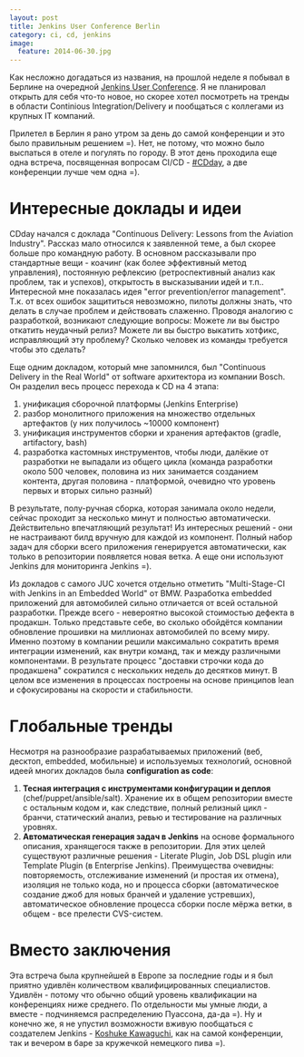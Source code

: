 ```yaml
---
layout: post
title: Jenkins User Conference Berlin
category: ci, cd, jenkins
image: 
  feature: 2014-06-30.jpg
---
```


Как несложно догадаться из названия, на прошлой неделе я побывал в Берлине на очередной [Jenkins User Conference](http://www.cloudbees.com/jenkins/juc-2014/berlin). Я не планировал открыть для себя что-то новое, но скорее хотел посмотреть на тренды в области Continious Integration/Delivery и пообщаться с коллегами из крупных IT компаний.

Прилетел в Берлин я рано утром за день до самой конференции и это было правильным решением =). Нет, не потому, что можно было выспаться в отеле и погулять по городу. В этот день проходила еще одна встреча, посвященная вопросам CI/CD - [#CDday](http://www.cloudbees.com/cdsummit/berlin), а две конференции лучше чем одна =).

Интересные доклады и идеи
=========================

CDday начался с доклада "Continuous Delivery: Lessons from the Aviation Industry". Рассказ мало относился к заявленной теме, а был скорее больше про командную работу. В основном рассказывали про стандартные вещи - коачинг (как более эффективный метод управления), постоянную рефлексию (ретроспективный анализ как проблем, так и успехов), открытость в высказывании идей и т.п.. Интересной мне показалась идея "error prevention/error management". Т.к. от всех ошибок защититься невозможно, пилоты должны знать, что делать в случае проблем и действовать слаженно. Проводя аналогию с разработкой, возникают следующие вопросы: Можете ли вы быстро откатить неудачный релиз? Можете ли вы быстро выкатить хотфикс, исправляющий эту проблему? Сколько человек из команды требуется чтобы это сделать?

Еще одним докладом, который мне запомнился, был "Continuous Delivery in the Real World" от software архитектора из компании Bosch. Он разделил весь процесс перехода к CD на 4 этапа:

 1. унификация сборочной платформы (Jenkins Enterprise)
 2. разбор монолитного приложения на множество отдельных артефактов (у них получилось ~10000 компонент)
 3. унификация инструментов сборки и хранения артефактов (gradle, artifactory, bash)
 4. разработка кастомных инструментов, чтобы люди, далёкие от разработки не выпадали из общего цикла (команда разработки около 500 человек, половина из них занимается созданием контента, другая половина - платформой, очевидно что уровень первых и вторых сильно разный)

В результате, полу-ручная сборка, которая занимала около недели, сейчас проходит за несколько минут и полностью автоматически. Действительно впечатляющий результат! Из интересных решений - они не настраивают билд вручную для каждой из компонент. Полный набор задач для сборки всего приложения генерируется автоматически, как только в репозитории появляется новая ветка. А еще они используют Jenkins для мониторинга Jenkins =).

Из докладов с самого JUC хочется отдельно отметить "Multi-Stage-CI with Jenkins in an Embedded World" от BMW. Разработка embedded приложений для автомобилей сильно отличается от всей остальной разработки. Прежде всего - невероятно высокой стоимостью дефекта в продакшн. Только представьте себе, во сколько обойдётся компании обновление прошивки на миллионах автомобилей по всему миру. Именно поэтому в компании решили максимально сократить время интеграции изменений, как внутри команд, так и между различными компонентами. В результате процесс "доставки строчки кода до продакшена" сократился с нескольких недель до десятков минут. В целом все изменения в процессах построены на основе принципов lean и сфокусированы на скорости и стабильности.

Глобальные тренды
=================

Несмотря на разнообразие разрабатываемых приложений (веб, десктоп, embedded, мобильные) и используемых технологий, основной идеей многих докладов была **configuration as code**:
 
 1. **Тесная интеграция с инструментами конфигурации и деплоя** (chef/puppet/ansible/salt). Хранение их в общем репозитории вместе с остальным кодом и, как следствие, полный релизный цикл - бранчи, статический анализ, ревью и тестирование на различных уровнях.
 2. **Автоматическая генерация задач в Jenkins** на основе формального описания, хранящегося также в репозитории. Для этих целей существуют различные решения - Literate Plugin, Job DSL plugin или Template Plugin (в Enterprise Jenkins). Преимущества очевидны: повторяемость, отслеживание изменений (и простая их отмена), изоляция не только кода, но и процесса сборки (автоматическое создание джоб для новых бранчей и удаление устревших), автоматическое обновление процесса сборки после мёржа ветки, в общем - все прелести CVS-систем.

Вместо заключения
=================

Эта встреча была крупнейшей в Европе за последние годы и я был приятно удивлён количеством квалифицированных специалистов. Удивлён - потому что обычно общий уровень квалификации на конференциях ниже среднего. По отдельности мы умные люди, а вместе - подчиняемся распределению Пуассона, да-да =). Ну и конечно же, я не упустил возможности вживую пообщаться с создателем Jenkins - [Koshuke Kawaguchi](https://twitter.com/kohsukekawa), как на самой конференции, так и вечером в баре за кружечкой немецкого пива =).
